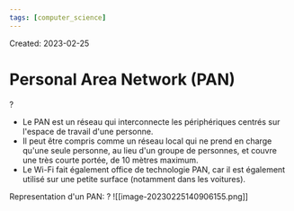 ```yaml
---
tags: [computer_science] 
---
```

Created: 2023-02-25

# Personal Area Network (PAN)
?
- Le PAN est un réseau qui interconnecte les périphériques centrés sur l'espace de travail d'une personne. 
- Il peut être compris comme un réseau local qui ne prend en charge qu'une seule personne, au lieu d'un groupe de personnes, et couvre une très courte portée, de 10 mètres maximum.
- Le Wi-Fi fait également office de technologie PAN, car il est également utilisé sur une petite surface (notamment dans les voitures).
<!--SR:!2023-03-19,9,250-->

Representation d'un PAN:
?
![[image-20230225140906155.png]]
<!--SR:!2023-03-16,6,250-->

